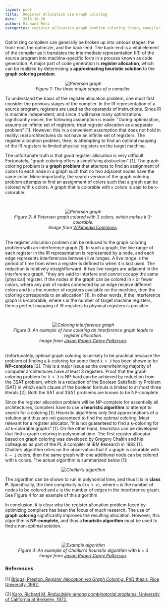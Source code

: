 ```yaml
---
layout: post
title:  Register Allocation via Graph Coloring
date:   2016-10-20
author: Michael Meli
categories: register allocation graph problem coloring theory compiler optimization time complexity NP P NP-hard NP-complete approximation heuristic algorithm
---
```

Optimizing compilers can generally be broken up into various stages: the front-end, the optimizer, and the back-end. The back-end is a vital element of the compiler as it translates the intermediate representation (IR) of the source program into machine-specific form in a process known as code generation. A major part of code generation is **register allocation**, which can be realized by determining a **approximating heuristic solution** to the **graph coloring problem**.

<i><center><img src="http://i.imgur.com/3CasL6C.png" alt="Peterson graph" /> <br/>Figure 1: The three major stages of a compiler.</center></i>

To understand the basis of the register allocation problem, one must first consider the previous stages of the compiler. In the IR representation of a source program, registers are used as the operands of instructions. Since IR is machine independent, and since it will make many optimizations significantly easier, the following assumption is made: "During optimization, assume an infinite set of registers; treat register allocation as a separate problem" [1]. However, this in a convenient assumption that does not hold in reality: real architectures do not have an infinite set of registers. The register allocation problem, then, is attempting to find an optimal mapping of the IR registers to limited physical registers on the target machine.

The unfortunate truth is that good register allocation is very difficult. Fortunately, "graph coloring offers a simplifying abstraction" [1]. The graph coloring problem is a **graph problem** that attempts to find an assignment of colors to each node in a graph such that no two adjacent nodes have the same color. More importantly, the search version of the graph coloring problem attempts to find an assignment of colors such that a graph can be colored with `k` colors. A graph that is colorable with `k` colors is said to be `k`-colorable.

<br/><i><center><img src="https://upload.wikimedia.org/wikipedia/commons/9/90/Petersen_graph_3-coloring.svg" alt="Petersen graph" /> <br/>Figure 2: A Petersen graph colored with 3 colors, which makes it 3-colorable.<br/>Image from <a href="https://commons.wikimedia.org/wiki/File:Petersen_graph_3-coloring.svg">Wikimedia Commons</a>.</center></i><br/>

The register allocation problem can be reduced to the graph coloring problem with an interference graph [1]. In such a graph, the live range of each register in the IR representation is represented by a node, and each edge represents interferences between live ranges. A live range is the period of time from when a register is defined to when it is last used. The reduction is relatively straightforward: if two live ranges are adjacent in the interference graph, "they are said to interfere and cannot occupy the same [physical] register. If the nodes in the graph can be colored in `k` or fewer colors, where any pair of nodes connected by an edge receive different colors and `k` is the number of registers available on the machine, then the coloring corresponds to an allocation" [1]. In other words, if the interference graph is `k`-colorable, where `k` is the number of target machine registers, then a perfect mapping of IR registers to physical registers is possible.

<br/><i><center><img src="http://i.imgur.com/3Gb3qK5.png" alt="Coloring interference graph" /> <br/>Figure 3: An example of how coloring an interference graph leads to register allocation.<br/>Image from <a href="http://www.lighterra.com/papers/graphcoloring/">Jason Robert Carey Patterson</a>.</center></i><br/>

Unfortunately, optimal graph coloring is unlikely to be practical because the problem of finding a k-coloring for some fixed `k > 3` has been shown to be **NP-complete** [2]. This is a major issue as the overwhelming majority of computer architectures have at least 3 registers. Proof that the graph coloring problem for `k > 3` is NP-hard can be achieved by reduction from the 3SAT problem, which is a reduction of the Boolean Satisfiability Problem (SAT) in which each clause of the boolean formula is limited to at most three literals [2]. Both the SAT and 3SAT problems are known to be NP-complete.

Since the register allocation problem will be NP-complete for essentially all architectures, compilers have to use a **heuristic algorithm** to attempt to search for a coloring [1]. Heuristic algorithms only find approximations of a solution and thus are not guaranteed to find the optimal coloring. Most relevant for a register allocator, "it is not guaranteed to find a `k`-coloring for all `k`-colorable graphs" [1]. On the other hand, heuristics can be developed that find a graph coloring in polynomial time. The first register allocator based on graph coloring was developed by Gregory Chaitin and his colleagues as part of the PL.8 compiler at IBM Research in 1982 [1]. Chaitin’s algorithm relies on the observation that if a graph is colorable with `k – 1` colors, then the same graph with one additional node can be colored with `k` colors. The actual algorithm is summarized below [1]:

<i><center><img src="http://i.imgur.com/fknuDUk.png" alt="Chaitin's algorithm" /></center></i>

The algorithm can be shown to run in polynomial time, and thus it is in **class P**. Specifically, the time complexity is `O(n + e)`, where `n` is the number of nodes to be colored and `e` is the number of edges in the interference graph. See Figure 4 for an example of this algorithm.

In conclusion, it is clear why the register allocation problem faced by optimizing compilers has been the focus of much research. The use of **graph coloring** significantly improves the resulting allocation. However, this algorithm is **NP-complete**, and thus a **heuristic algorithm** must be used to find a non-optimal solution.

<br/><i><center><img src="http://i.imgur.com/VADU0Tc.png" alt="Example algorithm" /> <br/>Figure 4: An example of Chaitlin's heuristic algorithm with k = 3<br/>Image from <a href="http://www.lighterra.com/papers/graphcoloring/">Jason Robert Carey Patterson</a>.</center></i>

### References
[1] [Briggs, Preston. *Register Allocation via Graph Coloring*. PhD thesis, Rice University, 1992.](http://www.cs.utexas.edu/users/mckinley/380C/lecs/briggs-thesis-1992.pdf)

[2] [Karp, Richard M. *Reducibility among combinatorial problems*. University of California at
Berkeley, 1972.](https://people.eecs.berkeley.edu/~luca/cs172/karp.pdf)
